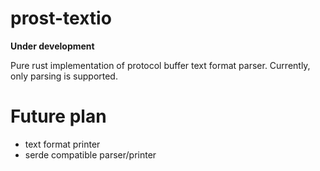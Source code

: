# prost-textio

**Under development**

Pure rust implementation of protocol buffer text format parser.
Currently, only parsing is supported.

# Future plan

- text format printer
- serde compatible parser/printer

